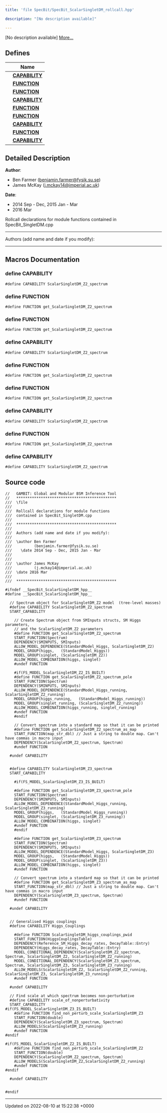 ```yaml
---
title: 'file SpecBit/SpecBit_ScalarSingletDM_rollcall.hpp'

description: "[No description available]"

---
```







[No description available] [More...](#detailed-description)

## Defines

|                | Name           |
| -------------- | -------------- |
|  | **[CAPABILITY](/documentation/code/gambit_2.2/files/specbit__scalarsingletdm__rollcall_8hpp/#define-capability)**  |
|  | **[FUNCTION](/documentation/code/gambit_2.2/files/specbit__scalarsingletdm__rollcall_8hpp/#define-function)**  |
|  | **[FUNCTION](/documentation/code/gambit_2.2/files/specbit__scalarsingletdm__rollcall_8hpp/#define-function)**  |
|  | **[CAPABILITY](/documentation/code/gambit_2.2/files/specbit__scalarsingletdm__rollcall_8hpp/#define-capability)**  |
|  | **[FUNCTION](/documentation/code/gambit_2.2/files/specbit__scalarsingletdm__rollcall_8hpp/#define-function)**  |
|  | **[FUNCTION](/documentation/code/gambit_2.2/files/specbit__scalarsingletdm__rollcall_8hpp/#define-function)**  |
|  | **[CAPABILITY](/documentation/code/gambit_2.2/files/specbit__scalarsingletdm__rollcall_8hpp/#define-capability)**  |
|  | **[FUNCTION](/documentation/code/gambit_2.2/files/specbit__scalarsingletdm__rollcall_8hpp/#define-function)**  |
|  | **[CAPABILITY](/documentation/code/gambit_2.2/files/specbit__scalarsingletdm__rollcall_8hpp/#define-capability)**  |

## Detailed Description


**Author**: 

  * Ben Farmer ([benjamin.farmer@fysik.su.se](mailto:benjamin.farmer@fysik.su.se)) 
  * James McKay ([j.mckay14@imperial.ac.uk](mailto:j.mckay14@imperial.ac.uk)) 


**Date**: 

  * 2014 Sep - Dec, 2015 Jan - Mar
  * 2016 Mar


Rollcall declarations for module functions contained in SpecBit_SingletDM.cpp



------------------

Authors (add name and date if you modify):



------------------




## Macros Documentation

### define CAPABILITY

```
#define CAPABILITY ScalarSingletDM_Z2_spectrum
```


### define FUNCTION

```
#define FUNCTION get_ScalarSingletDM_Z2_spectrum
```


### define FUNCTION

```
#define FUNCTION get_ScalarSingletDM_Z2_spectrum
```


### define CAPABILITY

```
#define CAPABILITY ScalarSingletDM_Z2_spectrum
```


### define FUNCTION

```
#define FUNCTION get_ScalarSingletDM_Z2_spectrum
```


### define FUNCTION

```
#define FUNCTION get_ScalarSingletDM_Z2_spectrum
```


### define CAPABILITY

```
#define CAPABILITY ScalarSingletDM_Z2_spectrum
```


### define FUNCTION

```
#define FUNCTION get_ScalarSingletDM_Z2_spectrum
```


### define CAPABILITY

```
#define CAPABILITY ScalarSingletDM_Z2_spectrum
```


## Source code

```
//   GAMBIT: Global and Modular BSM Inference Tool
//   *********************************************
///  \file
///
///  Rollcall declarations for module functions
///  contained in SpecBit_SingletDM.cpp
///
///  *********************************************
///
///  Authors (add name and date if you modify):
///
///  \author Ben Farmer
///          (benjamin.farmer@fysik.su.se)
///    \date 2014 Sep - Dec, 2015 Jan - Mar
///
///
///  \author James McKay
///          (j.mckay14@imperial.ac.uk)
///  \date 2016 Mar
///
///  *********************************************

#ifndef __SpecBit_ScalarSingletDM_hpp__
#define __SpecBit_ScalarSingletDM_hpp__

  // Spectrum object for ScalarSingletDM_Z2 model  (tree-level masses)
  #define CAPABILITY ScalarSingletDM_Z2_spectrum
  START_CAPABILITY

    // Create Spectrum object from SMInputs structs, SM Higgs parameters,
    // and the ScalarSingletDM_Z2 parameters
    #define FUNCTION get_ScalarSingletDM_Z2_spectrum
    START_FUNCTION(Spectrum)
    DEPENDENCY(SMINPUTS, SMInputs)
    ALLOW_MODEL_DEPENDENCE(StandardModel_Higgs, ScalarSingletDM_Z2)
    MODEL_GROUP(higgs,   (StandardModel_Higgs))
    MODEL_GROUP(singlet, (ScalarSingletDM_Z2))
    ALLOW_MODEL_COMBINATION(higgs, singlet)
    #undef FUNCTION

    #if(FS_MODEL_ScalarSingletDM_Z2_IS_BUILT)
    #define FUNCTION get_ScalarSingletDM_Z2_spectrum_pole
    START_FUNCTION(Spectrum)
    DEPENDENCY(SMINPUTS, SMInputs)
    ALLOW_MODEL_DEPENDENCE(StandardModel_Higgs_running, ScalarSingletDM_Z2_running)
    MODEL_GROUP(higgs_running,   (StandardModel_Higgs_running))
    MODEL_GROUP(singlet_running, (ScalarSingletDM_Z2_running))
    ALLOW_MODEL_COMBINATION(higgs_running, singlet_running)
    #undef FUNCTION
    #endif

    // Convert spectrum into a standard map so that it can be printed
    #define FUNCTION get_ScalarSingletDM_Z2_spectrum_as_map
    START_FUNCTION(map_str_dbl) // Just a string to double map. Can't have commas in macro input
    DEPENDENCY(ScalarSingletDM_Z2_spectrum, Spectrum)
    #undef FUNCTION

  #undef CAPABILITY


  #define CAPABILITY ScalarSingletDM_Z3_spectrum
  START_CAPABILITY

    #if(FS_MODEL_ScalarSingletDM_Z3_IS_BUILT)

    #define FUNCTION get_ScalarSingletDM_Z3_spectrum_pole
    START_FUNCTION(Spectrum)
    DEPENDENCY(SMINPUTS, SMInputs)
    ALLOW_MODEL_DEPENDENCE(StandardModel_Higgs_running, ScalarSingletDM_Z3_running)
    MODEL_GROUP(higgs,   (StandardModel_Higgs_running))
    MODEL_GROUP(singlet, (ScalarSingletDM_Z3_running))
    ALLOW_MODEL_COMBINATION(higgs, singlet)
    #undef FUNCTION
    #endif

    #define FUNCTION get_ScalarSingletDM_Z3_spectrum
    START_FUNCTION(Spectrum)
    DEPENDENCY(SMINPUTS, SMInputs)
    ALLOW_MODEL_DEPENDENCE(StandardModel_Higgs, ScalarSingletDM_Z3)
    MODEL_GROUP(higgs,   (StandardModel_Higgs))
    MODEL_GROUP(singlet, (ScalarSingletDM_Z3))
    ALLOW_MODEL_COMBINATION(higgs, singlet)
    #undef FUNCTION

    // Convert spectrum into a standard map so that it can be printed
    #define FUNCTION get_ScalarSingletDM_Z3_spectrum_as_map
    START_FUNCTION(map_str_dbl) // Just a string to double map. Can't have commas in macro input
    DEPENDENCY(ScalarSingletDM_Z3_spectrum, Spectrum)
    #undef FUNCTION

  #undef CAPABILITY


  // Generalised Higgs couplings
  #define CAPABILITY Higgs_Couplings

    #define FUNCTION ScalarSingletDM_higgs_couplings_pwid
    START_FUNCTION(HiggsCouplingsTable)
    DEPENDENCY(Reference_SM_Higgs_decay_rates, DecayTable::Entry)
    DEPENDENCY(Higgs_decay_rates, DecayTable::Entry)
    MODEL_CONDITIONAL_DEPENDENCY(ScalarSingletDM_Z2_spectrum, Spectrum, ScalarSingletDM_Z2, ScalarSingletDM_Z2_running)
    MODEL_CONDITIONAL_DEPENDENCY(ScalarSingletDM_Z3_spectrum, Spectrum, ScalarSingletDM_Z3, ScalarSingletDM_Z3_running)
    ALLOW_MODELS(ScalarSingletDM_Z2, ScalarSingletDM_Z2_running, ScalarSingletDM_Z3, ScalarSingletDM_Z3_running)
    #undef FUNCTION

  #undef CAPABILITY

  // Find scale at which spectrum becomes non-perturbative
  #define CAPABILITY scale_of_nonperturbativity
  START_CAPABILITY
#if(FS_MODEL_ScalarSingletDM_Z3_IS_BUILT)
    #define FUNCTION find_non_perturb_scale_ScalarSingletDM_Z3
    START_FUNCTION(double)
    DEPENDENCY(ScalarSingletDM_Z3_spectrum, Spectrum)
    ALLOW_MODELS(ScalarSingletDM_Z3_running)
    #undef FUNCTION
#endif

#if(FS_MODEL_ScalarSingletDM_Z2_IS_BUILT)
    #define FUNCTION find_non_perturb_scale_ScalarSingletDM_Z2
    START_FUNCTION(double)
    DEPENDENCY(ScalarSingletDM_Z2_spectrum, Spectrum)
    ALLOW_MODELS(ScalarSingletDM_Z2,ScalarSingletDM_Z2_running)
    #undef FUNCTION
#endif

  #undef CAPABILITY


#endif
```


-------------------------------

Updated on 2022-08-10 at 15:22:38 +0000
